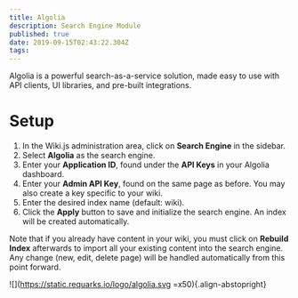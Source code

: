```yaml
---
title: Algolia
description: Search Engine Module
published: true
date: 2019-09-15T02:43:22.304Z
tags: 
---
```


Algolia is a powerful search-as-a-service solution, made easy to use with API clients, UI libraries, and pre-built integrations.

# Setup

1. In the Wiki.js administration area, click on **Search Engine** in the sidebar.
1. Select **Algolia** as the search engine.
1. Enter your **Application ID**, found under the **API Keys** in your Algolia dashboard.
1. Enter your **Admin API Key**, found on the same page as before. You may also create a key specific to your wiki.
1. Enter the desired index name (default: wiki).
1. Click the **Apply** button to save and initialize the search engine. An index will be created automatically.

Note that if you already have content in your wiki, you must click on **Rebuild Index** afterwards to import all your existing content into the search engine. Any change (new, edit, delete page) will be handled automatically from this point forward.

![](https://static.requarks.io/logo/algolia.svg =x50){.align-abstopright}